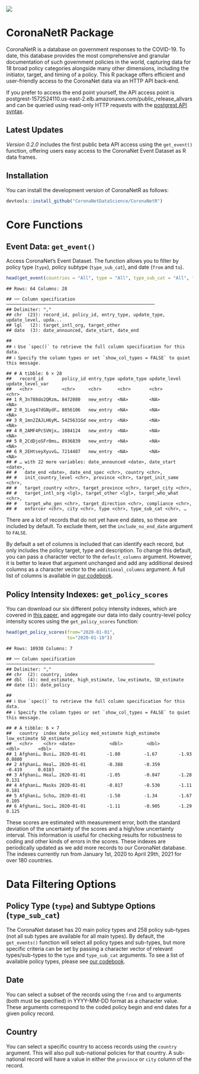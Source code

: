 
![](https://www.coronanet-project.org/images/logo_transparent_slim.png)

# CoronaNetR Package

CoronaNetR is a database on government responses to the COVID-19. To
date, this database provides the most comprehensive and granular
documentation of such government policies in the world, capturing data
for 18 broad policy categories alongside many other dimensions,
including the initiator, target, and timing of a policy. This R package
offers efficient and user-friendly access to the CoronaNet data via an
HTTP API back-end.

If you prefer to access the end point yourself, the API access point is
postgrest-1572524110.us-east-2.elb.amazonaws.com/public_release_allvars
and can be queried using read-only HTTP requests with the [postgrest API
syntax](https://postgrest.org/en/stable/api.html#logical-operators).

## Latest Updates

*Version 0.2.0* includes the first public beta API access using the
`get_event()` function, offering users easy access to the CoronaNet
Event Dataset as R data frames.

## Installation

You can install the development version of CoronaNetR as follows:

``` r
devtools::install_github("CoronaNetDataScience/CoronaNetR")
```

# Core Functions

## Event Data: `get_event()`

Access CoronaNet’s Event Dataset. The function allows you to filter by
policy type (`type`), policy subtype (`type_sub_cat`), and date (`from`
and `to`).

``` r
head(get_event(countries = "All", type = "All", type_sub_cat = "All", from = "2019-12-31", to = "2020-01-10"))
```

    ## Rows: 64 Columns: 28

    ## ── Column specification ────────────────────────────────────────────────────────
    ## Delimiter: ","
    ## chr  (23): record_id, policy_id, entry_type, update_type, update_level, upda...
    ## lgl   (2): target_intl_org, target_other
    ## date  (3): date_announced, date_start, date_end

    ## 
    ## ℹ Use `spec()` to retrieve the full column specification for this data.
    ## ℹ Specify the column types or set `show_col_types = FALSE` to quiet this message.

    ## # A tibble: 6 × 28
    ##   record_id       policy_id entry_type update_type update_level update_level_var
    ##   <chr>           <chr>     <chr>      <chr>       <chr>        <chr>           
    ## 1 R_3n788do2QRzm… 8472080   new_entry  <NA>        <NA>         <NA>            
    ## 2 R_1Leg47dGNydF… 8856106   new_entry  <NA>        <NA>         <NA>            
    ## 3 R_1mn2ZAJLH6yM… 5425631Gd new_entry  <NA>        <NA>         <NA>            
    ## 4 R_2AMF4PcSVHjx… 1884124   new_entry  <NA>        <NA>         <NA>            
    ## 5 R_2CdDjoSFr0ms… 8936839   new_entry  <NA>        <NA>         <NA>            
    ## 6 R_2EHtseyXyuvG… 7214487   new_entry  <NA>        <NA>         <NA>            
    ## # … with 22 more variables: date_announced <date>, date_start <date>,
    ## #   date_end <date>, date_end_spec <chr>, country <chr>,
    ## #   init_country_level <chr>, province <chr>, target_init_same <chr>,
    ## #   target_country <chr>, target_province <chr>, target_city <chr>,
    ## #   target_intl_org <lgl>, target_other <lgl>, target_who_what <chr>,
    ## #   target_who_gen <chr>, target_direction <chr>, compliance <chr>,
    ## #   enforcer <chr>, city <chr>, type <chr>, type_sub_cat <chr>, …

There are a lot of records that do not yet have end dates, so these are
included by default. To exclude them, set the `include_no_end_date`
argument to `FALSE`.

By default a set of columns is included that can identify each record,
but only includes the policy target, type and description. To change
this default, you can pass a character vector to the `default_columns`
argument. However, it is better to leave that argument unchanged and add
any additional desired columns as a character vector to the
`additional_columns` argument. A full list of columns is available in
[our
codebook](https://www.coronanet-project.org/assets/CoronaNet_Codebook_Panel.pdf).

## Policy Intensity Indexes: `get_policy_scores`

You can download our six different policy intensity indexes, which are
covered in [this paper](https://osf.io/preprints/socarxiv/rn9xk/), and
aggregate our data into daily country-level policy intensity scores
using the `get_policy_scores` function:

``` r
head(get_policy_scores(from="2020-01-01",
                       to="2020-01-10"))
```

    ## Rows: 10930 Columns: 7

    ## ── Column specification ────────────────────────────────────────────────────────
    ## Delimiter: ","
    ## chr  (2): country, index
    ## dbl  (4): med_estimate, high_estimate, low_estimate, SD_estimate
    ## date (1): date_policy

    ## 
    ## ℹ Use `spec()` to retrieve the full column specification for this data.
    ## ℹ Specify the column types or set `show_col_types = FALSE` to quiet this message.

    ## # A tibble: 6 × 7
    ##   country  index date_policy med_estimate high_estimate low_estimate SD_estimate
    ##   <chr>    <chr> <date>             <dbl>         <dbl>        <dbl>       <dbl>
    ## 1 Afghani… Busi… 2020-01-01        -1.80         -1.67        -1.93       0.0800
    ## 2 Afghani… Heal… 2020-01-01        -0.388        -0.359       -0.419      0.0183
    ## 3 Afghani… Heal… 2020-01-01        -1.05         -0.847       -1.28       0.131 
    ## 4 Afghani… Masks 2020-01-01        -0.817        -0.530       -1.11       0.181 
    ## 5 Afghani… Scho… 2020-01-01        -1.50         -1.34        -1.67       0.105 
    ## 6 Afghani… Soci… 2020-01-01        -1.11         -0.905       -1.29       0.125

These scores are estimated with measurement error, both the standard
deviation of the uncertainty of the scores and a high/low uncertainty
interval. This information is useful for checking results for robustness
to coding and other kinds of errors in the scores. These indexes are
periodically updated as we add more records to our CoronaNet database.
The indexes currently run from January 1st, 2020 to April 29th, 2021 for
over 180 countries.

# Data Filtering Options

## Policy Type (`type`) and Subtype Options (`type_sub_cat`)

The CoronaNet dataset has 20 main policy types and 258 policy sub-types
(not all sub types are available for all main types). By default, the
`get_events()` function will select all policy types and sub-types, but
more specific criteria can be set by passing a character vector of
relevant types/sub-types to the `type` and `type_sub_cat` arguments. To
see a list of available policy types, please see [our
codebook](https://www.coronanet-project.org/assets/CoronaNet_Codebook_Panel.pdf).

## Date

You can select a subset of the records using the `from` and `to`
arguments (both must be specified) in YYYY-MM-DD format as a character
value. These arguments correspond to the coded policy begin and end
dates for a given policy record.

## Country

You can select a specific country to access records using the `country`
argument. This will also pull sub-national policies for that country. A
sub-national record will have a value in either the `province` or `city`
column of the record.
